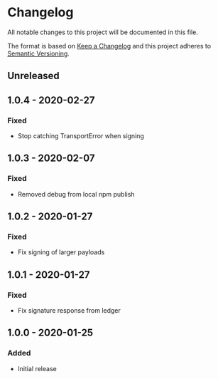 # Changelog

All notable changes to this project will be documented in this file.

The format is based on [Keep a Changelog](http://keepachangelog.com/en/1.0.0/)
and this project adheres to [Semantic Versioning](http://semver.org/spec/v2.0.0.html).

## Unreleased

## 1.0.4 - 2020-02-27

### Fixed

-   Stop catching TransportError when signing

## 1.0.3 - 2020-02-07

### Fixed

-   Removed debug from local npm publish

## 1.0.2 - 2020-01-27

### Fixed

-   Fix signing of larger payloads

## 1.0.1 - 2020-01-27

### Fixed

-   Fix signature response from ledger

## 1.0.0 - 2020-01-25

### Added

-   Initial release
